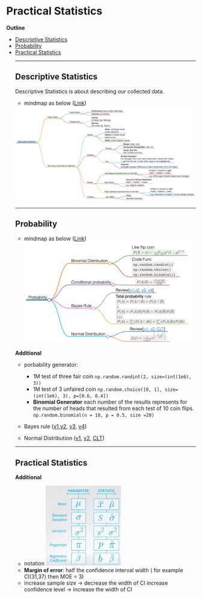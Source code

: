 # Practical Statistics 
**Outline**
<ul>
<li><a href="#L1">Descriptive Statistics</a></li>
<li><a href="#L2">Probability</a></li>
<li><a href="#L3">Practical Statistics</a></li>

****

<a id='L1'></a>
## Descriptive Statistics
Descriptive Statistics is about describing our collected data. 
- mindmap as below ([Link](Notes/MindMap/t1_descriptvie_statictics.html)) 
<img src="Pics/mindmap_descriptive_statistics.jpeg" alt="drawing" width="1000"/>

****

<a id='L2'></a>
## Probability
- mindmap as below ([Link](Notes/MindMap/t2_probability.html)) 
![mindmap_probability](Pics/mindmap_probability.png)

**Additional**
- porbability generator: 
  - 1M test of three fair coin `np.random.randint(2, size=(int(1e6), 3))` 
  - 1M test of 3 unfaired coin `np.random.choice([0, 1], size=(int(1e6), 3), p=[0.6, 0.4])`
  * **Binomial Generator** each number of the results represents for the number of heads that resulted from each test of 10 coin flips. `np.random.binomial(n = 10, p = 0.5, size =20)` 

- Bayes rule  ([v1](https://www.youtube.com/watch?time_continue=85&v=b8M9CWxRyQ4&feature=emb_logo),[v2](https://www.youtube.com/watch?time_continue=10&v=aUFWZ2uJuBE&feature=emb_logo), [v3](https://www.youtube.com/watch?v=RgXQ8GRsjfc&feature=emb_logo), [v4](https://www.youtube.com/watch?time_continue=5&v=SdMk3aROgSc&feature=emb_logo))

- Normal Distribution ([v1](https://www.youtube.com/watch?time_continue=58&v=mQ_IjrtmmAk&feature=emb_logo), [v2](https://www.youtube.com/watch?time_continue=6&v=zqo1RJEHT_0&feature=emb_logo), [CLT](https://www.youtube.com/watch?time_continue=7&v=36KLIHioAvA&feature=emb_logo))

****
<a id='L3'></a>
## Practical Statistics 

**Additional**
- notation 
  <img src="Pics/notation_population_sample.png" alt="drawing" width="200"/>
- **Margin of error**: half the confidence interval width ( for example CI(31,37) then MOE = 3)
- increase sample size -> decrease the width of CI 
  increase confidence level -> increase the width of CI